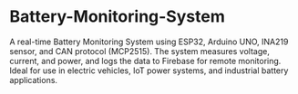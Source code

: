 # Battery-Monitoring-System
A real-time Battery Monitoring System using ESP32, Arduino UNO, INA219 sensor, and CAN protocol (MCP2515). The system measures voltage, current, and power, and logs the data to Firebase for remote monitoring. Ideal for use in electric vehicles, IoT power systems, and industrial battery applications.

